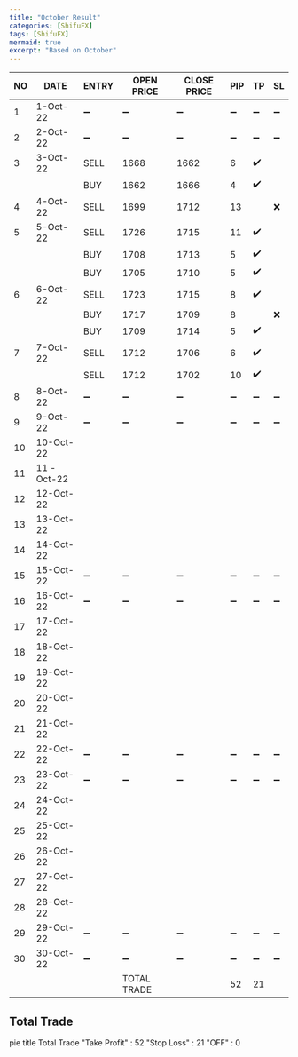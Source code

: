 ```yaml
---
title: "October Result"
categories: [ShifuFX]
tags: [ShifuFX]
mermaid: true
excerpt: "Based on October"
---
```


|  NO | DATE  | ENTRY   | OPEN PRICE  | CLOSE PRICE | PIP  | TP| SL|
|---|---|---|---|---|---|---|---|
| 1  |1-Oct-22   | :heavy_minus_sign:  | :heavy_minus_sign:  | :heavy_minus_sign:  | :heavy_minus_sign: | :heavy_minus_sign: | :heavy_minus_sign:| 
| 2  | 2-Oct-22  | :heavy_minus_sign:  |  :heavy_minus_sign: |  :heavy_minus_sign: | :heavy_minus_sign: | :heavy_minus_sign: | :heavy_minus_sign:| 
| 3  |3-Oct-22   |  SELL | 1668   |1662   |6  | :heavy_check_mark: | | 
|  |   |   BUY|1662   |1666   |4  | :heavy_check_mark: | |
| 4  | 4-Oct-22  |  SELL |  1699  |  1712 | 13 |  | :x:| 
| 5  | 5-Oct-22  | SELL  | 1726   | 1715   | 11   |:heavy_check_mark:   |   |
|   |  |  BUY | 1708   | 1713   | 5   | :heavy_check_mark:  |   |
|   |  |  BUY | 1705  | 1710   | 5   | :heavy_check_mark:   |   |
| 6  | 6-Oct-22  | SELL  |  1723 | 1715   | 8    | :heavy_check_mark:  |   |
|   |   |  BUY | 1717  | 1709   | 8    |   | :x:  |
|   |   |  BUY |  1709 | 1714   | 5    | :heavy_check_mark:  |   |
| 7  | 7-Oct-22  | SELL   |  1712  | 1706    | 6    |  :heavy_check_mark: |   |
|   |   |  SELL  |  1712  | 1702    | 10    |  :heavy_check_mark: |   |
| 8 | 8-Oct-22  | :heavy_minus_sign:  |  :heavy_minus_sign: | :heavy_minus_sign:  | :heavy_minus_sign:   |:heavy_minus_sign:   | :heavy_minus_sign:  |
| 9 | 9-Oct-22  | :heavy_minus_sign:  | :heavy_minus_sign:  | :heavy_minus_sign:  | :heavy_minus_sign:  | :heavy_minus_sign:  | :heavy_minus_sign:  |
| 10  |10-Oct-22   |   |   |   |  |  | | 
| 11  | 11 -Oct-22  |   |   |   |  |  | | 
| 12  | 12-Oct-22  |    |    |   |   |   |   |
| 13  | 13-Oct-22  |    |    |   |    |   |   |
| 14  |14-Oct-22  |  |  |     |   |   |   |
| 15  | 15-Oct-22  |:heavy_minus_sign:   |  :heavy_minus_sign: |:heavy_minus_sign:   | :heavy_minus_sign:  |  :heavy_minus_sign: | :heavy_minus_sign:  |
| 16  | 16-Oct-22  | :heavy_minus_sign:  | :heavy_minus_sign:  |   :heavy_minus_sign:| :heavy_minus_sign: |:heavy_minus_sign:  |:heavy_minus_sign: | 
| 17  | 17-Oct-22  |   |   |   |  |  | | 
| 18 | 18-Oct-22  |   |   |   |  |  | | 
| 19  | 19-Oct-22  |    |    |   |    |   |   |
| 20  | 20-Oct-22  |   |   |   |   |   |   |
| 21  | 21-Oct-22  |   |   |   |   |   |   |
| 22 | 22-Oct-22  |:heavy_minus_sign:   |  :heavy_minus_sign: | :heavy_minus_sign:  | :heavy_minus_sign:  | :heavy_minus_sign:  | :heavy_minus_sign:  |
| 23  | 23-Oct-22  |  :heavy_minus_sign: | :heavy_minus_sign:|:heavy_minus_sign:   |  :heavy_minus_sign:  |  :heavy_minus_sign: | :heavy_minus_sign:  |
| 24  | 24-Oct-22  |   |   |   |  |  | | 
| 25 | 25-Oct-22  |   |   |   |  |  | | 
| 26  |  26-Oct-22 |   |   |   |   |   |   |
| 27 | 27-Oct-22  |   |   |   |   |   |   |
| 28  | 28-Oct-22  |   |   |   |   |   |   |
| 29  | 29-Oct-22  | :heavy_minus_sign:  | :heavy_minus_sign:  | :heavy_minus_sign:  | :heavy_minus_sign:  | :heavy_minus_sign:  |:heavy_minus_sign:   |
| 30  |  30-Oct-22 | :heavy_minus_sign:  | :heavy_minus_sign:  |  :heavy_minus_sign: |  :heavy_minus_sign: | :heavy_minus_sign:  |  :heavy_minus_sign: |
|    |   |    | TOTAL TRADE  |     | 52|21 | |

## Total Trade

<div class="mermaid">

pie title Total Trade
    "Take Profit" : 52
    "Stop Loss" : 21
    "OFF" : 0
</div>